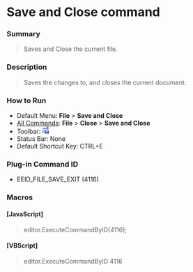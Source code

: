 # Save and Close command

### Summary

> Saves and Close the current file.

### Description

> Saves the changes to, and closes the current document.

### How to Run

- Default Menu: **File** \> **Save and Close**
- [All Commands](../tools/all_commands): **File** \> **Close**
\> **Save and Close**
- Toolbar: ![](../../images/filesaveexit.gif)
- Status Bar: None
- Default Shortcut Key: CTRL+E

### Plug-in Command ID

- EEID\_FILE\_SAVE\_EXIT (4116)

### Macros

#### \[JavaScript\]

> editor.ExecuteCommandByID(4116);

#### \[VBScript\]

> editor.ExecuteCommandByID 4116